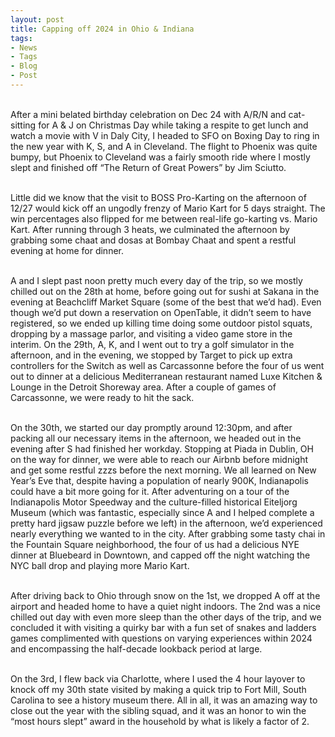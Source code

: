 ```yaml
---
layout: post
title: Capping off 2024 in Ohio & Indiana
tags:
- News
- Tags
- Blog
- Post
---
```


<br/>
After a mini belated birthday celebration on Dec 24 with A/R/N and cat-sitting for A & J on Christmas Day while taking a respite to get lunch and watch a movie with V in Daly City, I headed to SFO on Boxing Day to ring in the new year with K, S, and A in Cleveland. The flight to Phoenix was quite bumpy, but Phoenix to Cleveland was a fairly smooth ride where I mostly slept and finished off “The Return of Great Powers” by Jim Sciutto.
<br/>
<br/>

Little did we know that the visit to BOSS Pro-Karting on the afternoon of 12/27 would kick off an ungodly frenzy of Mario Kart for 5 days straight. The win percentages also flipped for me between real-life go-karting vs. Mario Kart. After running through 3 heats, we culminated the afternoon by grabbing some chaat and dosas at Bombay Chaat and spent a restful evening at home for dinner.
<br/>
<br/>

A and I slept past noon pretty much every day of the trip, so we mostly chilled out on the 28th at home, before going out for sushi at Sakana in the evening at Beachcliff Market Square (some of the best that we’d had). Even though we’d put down a reservation on OpenTable, it didn’t seem to have registered, so we ended up killing time doing some outdoor pistol squats, dropping by a massage parlor, and visiting a video game store in the interim. On the 29th, A, K, and I went out to try a golf simulator in the afternoon, and in the evening, we stopped by Target to pick up extra controllers for the Switch as well as Carcassonne before the four of us went out to dinner at a delicious Mediterranean restaurant named Luxe Kitchen & Lounge in the Detroit Shoreway area. After a couple of games of Carcassonne, we were ready to hit the sack.
<br/>
<br/>

On the 30th, we started our day promptly around 12:30pm, and after packing all our necessary items in the afternoon, we headed out in the evening after S had finished her workday. Stopping at Piada in Dublin, OH on the way for dinner, we were able to reach our Airbnb before midnight and get some restful zzzs before the next morning. We all learned on New Year’s Eve that, despite having a population of nearly 900K, Indianapolis could have a bit more going for it. After adventuring on a tour of the Indianapolis Motor Speedway and the culture-filled historical Eiteljorg Museum (which was fantastic, especially since A and I helped complete a pretty hard jigsaw puzzle before we left) in the afternoon, we’d experienced nearly everything we wanted to in the city. After grabbing some tasty chai in the Fountain Square neighborhood, the four of us had a delicious NYE dinner at Bluebeard in Downtown, and capped off the night watching the NYC ball drop and playing more Mario Kart.
<br/>
<br/>

After driving back to Ohio through snow on the 1st, we dropped A off at the airport and headed home to have a quiet night indoors. The 2nd was a nice chilled out day with even more sleep than the other days of the trip, and we concluded it with visiting a quirky bar with a fun set of snakes and ladders games complimented with questions on varying experiences within 2024 and encompassing the half-decade lookback period at large.
<br/>
<br/>

On the 3rd, I flew back via Charlotte, where I used the 4 hour layover to knock off my 30th state visited by making a quick trip to Fort Mill, South Carolina to see a history museum there. All in all, it was an amazing way to close out the year with the sibling squad, and it was an honor to win the “most hours slept” award in the household by what is likely a factor of 2.